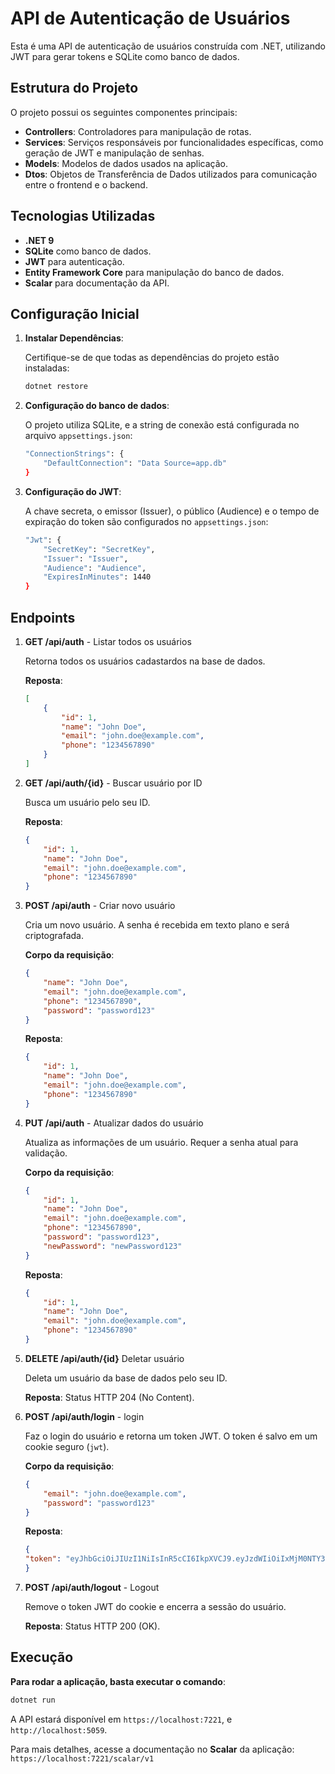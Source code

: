 # API de Autenticação de Usuários

Esta é uma API de autenticação de usuários construída com .NET, utilizando JWT para gerar tokens e SQLite como banco de dados.

## Estrutura do Projeto

O projeto possui os seguintes componentes principais:

- **Controllers**: Controladores para manipulação de rotas.
- **Services**: Serviços responsáveis por funcionalidades específicas, como geração de JWT e manipulação de senhas.
- **Models**: Modelos de dados usados na aplicação.
- **Dtos**: Objetos de Transferência de Dados utilizados para comunicação entre o frontend e o backend.

## Tecnologias Utilizadas

- **.NET 9**
- **SQLite** como banco de dados.
- **JWT** para autenticação.
- **Entity Framework Core** para manipulação do banco de dados.
- **Scalar** para documentação da API.

## Configuração Inicial

1. **Instalar Dependências**:

    Certifique-se de que todas as dependências do projeto estão instaladas:

    ```bash
    dotnet restore
    ```

2. **Configuração do banco de dados**:

    O projeto utiliza SQLite, e a string de conexão está configurada no arquivo `appsettings.json`:

    ```bash
    "ConnectionStrings": {
        "DefaultConnection": "Data Source=app.db"
    }
    ```

3. **Configuração do JWT**:

    A chave secreta, o emissor (Issuer), o público (Audience) e o tempo de expiração do token são configurados no `appsettings.json`:

    ```bash
    "Jwt": {
        "SecretKey": "SecretKey",
        "Issuer": "Issuer",
        "Audience": "Audience",
        "ExpiresInMinutes": 1440
    }
    ```

## Endpoints

1. **GET /api/auth** - Listar todos os usuários

    Retorna todos os usuários cadastardos na base de dados.

    **Reposta**:
    ```json
    [
        {
            "id": 1,
            "name": "John Doe",
            "email": "john.doe@example.com",
            "phone": "1234567890"
        }
    ]
    ```

2. **GET /api/auth/{id}** - Buscar usuário por ID

    Busca um usuário pelo seu ID.

    **Reposta**:
    ```json
    {
        "id": 1,
        "name": "John Doe",
        "email": "john.doe@example.com",
        "phone": "1234567890"
    }
    ```

3. **POST /api/auth** - Criar novo usuário

    Cria um novo usuário. A senha é recebida em texto plano e será criptografada.

    **Corpo da requisição**:
    ```json
    {
        "name": "John Doe",
        "email": "john.doe@example.com",
        "phone": "1234567890",
        "password": "password123"
    }
    ```

    **Reposta**:
    ```json
    {
        "id": 1,
        "name": "John Doe",
        "email": "john.doe@example.com",
        "phone": "1234567890"
    }
    ```

4. **PUT /api/auth** - Atualizar dados do usuário

    Atualiza as informações de um usuário. Requer a senha atual para validação.

    **Corpo da requisição**:
    ```json
    {
        "id": 1,
        "name": "John Doe",
        "email": "john.doe@example.com",
        "phone": "1234567890",
        "password": "password123",
        "newPassword": "newPassword123"
    }
    ```

    **Reposta**:
    ```json
    {
        "id": 1,
        "name": "John Doe",
        "email": "john.doe@example.com",
        "phone": "1234567890"
    }
    ```

5. **DELETE /api/auth/{id}** Deletar usuário

    Deleta um usuário da base de dados pelo seu ID.

    **Reposta**:
    Status HTTP 204 (No Content).

6. **POST /api/auth/login** - login

    Faz o login do usuário e retorna um token JWT. O token é salvo em um cookie seguro (`jwt`).

    **Corpo da requisição**:
    ```json
    {
        "email": "john.doe@example.com",
        "password": "password123"
    }
    ```

    **Reposta**:
    ```json
    {
    "token": "eyJhbGciOiJIUzI1NiIsInR5cCI6IkpXVCJ9.eyJzdWIiOiIxMjM0NTY3ODkwIiwibmFtZSI6IkpvaG4gRG9lIiwiYWRtaW4iOnRydWV9.4IGmAplfZymfm3aLK9k3d9bcGbgHvw45aRerqTtTuyY"
    }
    ```

7. **POST /api/auth/logout** - Logout

    Remove o token JWT do cookie e encerra a sessão do usuário.

    **Reposta**:
    Status HTTP 200 (OK).

## Execução

**Para rodar a aplicação, basta executar o comando**:
```bash
dotnet run
```

A API estará disponível em `https://localhost:7221`, e `http://localhost:5059`.

Para mais detalhes, acesse a documentação no **Scalar** da aplicação: `https://localhost:7221/scalar/v1`
